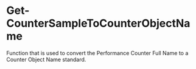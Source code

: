 # Get-CounterSampleToCounterObjectName
Function that is used to convert the Performance Counter Full Name to a Counter Object Name standard. 